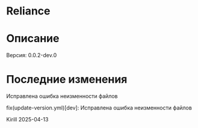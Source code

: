 # Reliance

# Описание

Версия: 0.0.2-dev.0

# Последние изменения
Исправлена ошибка неизменности файлов

fix(update-version.yml)[dev]: Исправлена ошибка неизменности файлов

Kirill
2025-04-13
